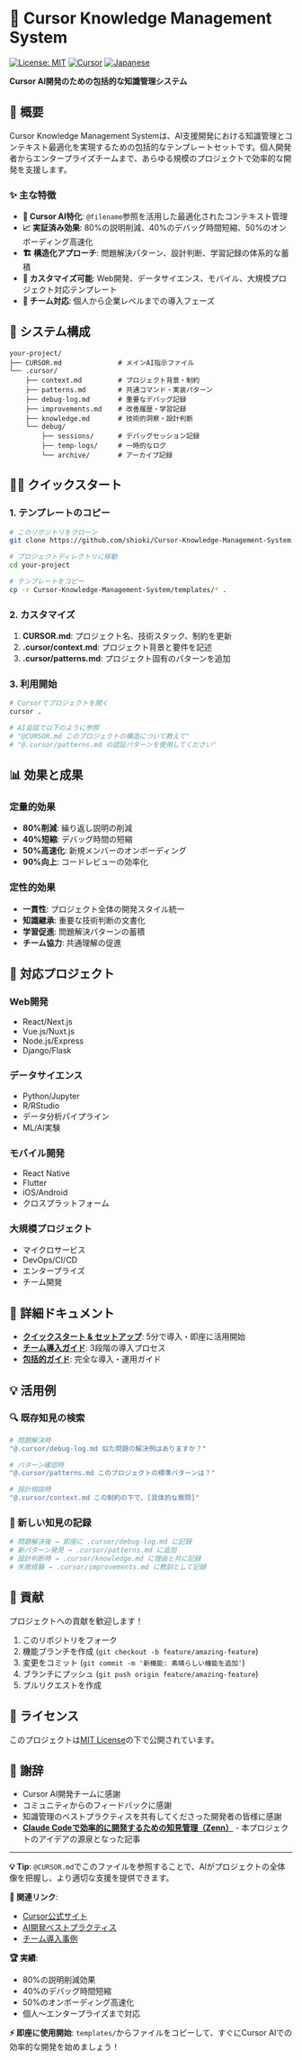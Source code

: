# 🎯 Cursor Knowledge Management System

[![License: MIT](https://img.shields.io/badge/License-MIT-yellow.svg)](https://opensource.org/licenses/MIT)
[![Cursor](https://img.shields.io/badge/Cursor-AI--Powered-blue)](https://cursor.sh/)
[![Japanese](https://img.shields.io/badge/Language-Japanese-red)](README.md)

**Cursor AI開発のための包括的な知識管理システム**

## 🚀 概要

Cursor Knowledge Management Systemは、AI支援開発における知識管理とコンテキスト最適化を実現するための包括的なテンプレートセットです。個人開発者からエンタープライズチームまで、あらゆる規模のプロジェクトで効率的な開発を支援します。

### ✨ 主な特徴

- **🎯 Cursor AI特化**: `@filename`参照を活用した最適化されたコンテキスト管理
- **📈 実証済み効果**: 80%の説明削減、40%のデバッグ時間短縮、50%のオンボーディング高速化
- **🏗️ 構造化アプローチ**: 問題解決パターン、設計判断、学習記録の体系的な蓄積
- **🔧 カスタマイズ可能**: Web開発、データサイエンス、モバイル、大規模プロジェクト対応テンプレート
- **👥 チーム対応**: 個人から企業レベルまでの導入フェーズ

## 📁 システム構成

```
your-project/
├── CURSOR.md              # メインAI指示ファイル
└── .cursor/
    ├── context.md         # プロジェクト背景・制約
    ├── patterns.md        # 共通コマンド・実装パターン
    ├── debug-log.md       # 重要なデバッグ記録
    ├── improvements.md    # 改善履歴・学習記録
    ├── knowledge.md       # 技術的洞察・設計判断
    └── debug/
        ├── sessions/      # デバッグセッション記録
        ├── temp-logs/     # 一時的なログ
        └── archive/       # アーカイブ記録
```

## 🏃‍♂️ クイックスタート

### 1. テンプレートのコピー

```bash
# このリポジトリをクローン
git clone https://github.com/shioki/Cursor-Knowledge-Management-System.git

# プロジェクトディレクトリに移動
cd your-project

# テンプレートをコピー
cp -r Cursor-Knowledge-Management-System/templates/* .
```

### 2. カスタマイズ

1. **CURSOR.md**: プロジェクト名、技術スタック、制約を更新
2. **.cursor/context.md**: プロジェクト背景と要件を記述
3. **.cursor/patterns.md**: プロジェクト固有のパターンを追加

### 3. 利用開始

```bash
# Cursorでプロジェクトを開く
cursor .

# AI会話で以下のように参照
# "@CURSOR.md このプロジェクトの構造について教えて"
# "@.cursor/patterns.md の認証パターンを使用してください"
```

## 📊 効果と成果

### 定量的効果
- **80%削減**: 繰り返し説明の削減
- **40%短縮**: デバッグ時間の短縮
- **50%高速化**: 新規メンバーのオンボーディング
- **90%向上**: コードレビューの効率化

### 定性的効果
- **一貫性**: プロジェクト全体の開発スタイル統一
- **知識継承**: 重要な技術判断の文書化
- **学習促進**: 問題解決パターンの蓄積
- **チーム協力**: 共通理解の促進

## 🎯 対応プロジェクト

### Web開発
- React/Next.js
- Vue.js/Nuxt.js
- Node.js/Express
- Django/Flask

### データサイエンス
- Python/Jupyter
- R/RStudio
- データ分析パイプライン
- ML/AI実験

### モバイル開発
- React Native
- Flutter
- iOS/Android
- クロスプラットフォーム

### 大規模プロジェクト
- マイクロサービス
- DevOps/CI/CD
- エンタープライズ
- チーム開発

## 📖 詳細ドキュメント

- **[クイックスタート & セットアップ](docs/quick-start.md)**: 5分で導入・即座に活用開始
- **[チーム導入ガイド](docs/team-implementation-guide.md)**: 3段階の導入プロセス
- **[包括的ガイド](docs/cursor-knowledge-management-system.md)**: 完全な導入・運用ガイド

## 💡 活用例

### 🔍 既存知見の検索
```bash
# 問題解決時
"@.cursor/debug-log.md 似た問題の解決例はありますか？"

# パターン確認時
"@.cursor/patterns.md このプロジェクトの標準パターンは？"

# 設計相談時
"@.cursor/context.md この制約の下で、[具体的な質問]"
```

### 📝 新しい知見の記録
```bash
# 問題解決後 → 即座に .cursor/debug-log.md に記録
# 新パターン発見 → .cursor/patterns.md に追加
# 設計判断時 → .cursor/knowledge.md に理由と共に記録
# 失敗経験 → .cursor/improvements.md に教訓として記録
```

## 🤝 貢献

プロジェクトへの貢献を歓迎します！

1. このリポジトリをフォーク
2. 機能ブランチを作成 (`git checkout -b feature/amazing-feature`)
3. 変更をコミット (`git commit -m '新機能: 素晴らしい機能を追加'`)
4. ブランチにプッシュ (`git push origin feature/amazing-feature`)
5. プルリクエストを作成

## 📄 ライセンス

このプロジェクトは[MIT License](LICENSE)の下で公開されています。

## 🙏 謝辞

- Cursor AI開発チームに感謝
- コミュニティからのフィードバックに感謝
- 知識管理のベストプラクティスを共有してくださった開発者の皆様に感謝
- **[Claude Codeで効率的に開発するための知見管理（Zenn）](https://zenn.dev/driller/articles/2a23ef94f1d603)** - 本プロジェクトのアイデアの源泉となった記事

---

**💡 Tip**: `@CURSOR.md`でこのファイルを参照することで、AIがプロジェクトの全体像を把握し、より適切な支援を提供できます。

**🔗 関連リンク**:
- [Cursor公式サイト](https://cursor.sh/)
- [AI開発ベストプラクティス](docs/quick-start.md)
- [チーム導入事例](docs/team-implementation-guide.md)

**🏆 実績**:
- 80%の説明削減効果
- 40%のデバッグ時間短縮
- 50%のオンボーディング高速化
- 個人〜エンタープライズまで対応

**⚡ 即座に使用開始**: `templates/`からファイルをコピーして、すぐにCursor AIでの効率的な開発を始めましょう！
